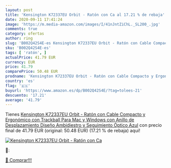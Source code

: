 ```yaml
---
layout: post
title: 'Kensington K72337EU Orbit - Ratón con Ca al 17.21 % de rebaja'
date: 2020-09-11 17:41:24
image: 'https://m.media-amazon.com/images/I/41nJntZiChL._SL200_.jpg'
comments: true
category: ofertas
author: ring
slug: 'B002Q42S4E-es Kensington K72337EU Orbit - Ratón con Cable Compacto y...'
sku: 'B002Q42S4E-es'
tags: [ 'ratón', ]
actualPrice: 41.79 EUR
currency: EUR
price: 41.79
comparePrice: 50.48 EUR
prodname: 'Kensington K72337EU Orbit - Ratón con Cable Compacto y Ergonómico con Trackball  Para Mac y Windows con Anillo de Desplazamiento  Diseño Ambidiestro y Seguimiento Óptico  Azul'
country: 'es'
flag: '🇪🇸'
buyurl: 'https://www.amazon.es/dp/B002Q42S4E/?tag=tolees-21'
descuento: '17.21'
average: '41.79'
---
```


Tienes [Kensington K72337EU Orbit - Ratón con Cable Compacto y Ergonómico con Trackball  Para Mac y Windows con Anillo de Desplazamiento  Diseño Ambidiestro y Seguimiento Óptico  Azul](https://www.amazon.es/dp/B002Q42S4E/?tag=tolees-21) con precio final de  41.79 EUR (original: 50.48 EUR) (17.21 %  de rebaja) aqui!

[![Kensington K72337EU Orbit - Ratón con Ca](https://m.media-amazon.com/images/I/41nJntZiChL._SL200_.jpg)](https://www.amazon.es/dp/B002Q42S4E/?tag=tolees-21)

🔎:


[🛒 Comprar!!!](https://www.amazon.es/dp/B002Q42S4E/?tag=tolees-21)

